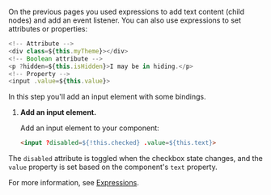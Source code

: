 On the previous pages you used expressions to add text content (child nodes) and add an event listener. You can also use expressions to set attributes or properties:

```js
<!-- Attribute -->
<div class=${this.myTheme}></div>
<!-- Boolean attribute -->
<p ?hidden=${this.isHidden}>I may be in hiding.</p>
<!-- Property -->
<input .value=${this.value}>
```

In this step you'll add an input element with some bindings.

1. **Add an input element.**

    Add an input element to your component:

    ```html
    <input ?disabled=${!this.checked} .value=${this.text}>
    ```

The `disabled` attribute is toggled when the checkbox state changes, and the `value` property is set based on the component's `text` property.

For more information, see [Expressions](/guide/templates/expressions/).
